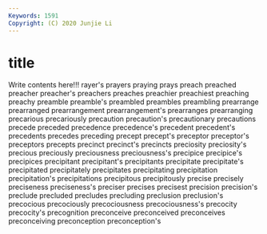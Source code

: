 ```yaml
---
Keywords: 1591
Copyright: (C) 2020 Junjie Li
---
```


# title

Write contents here!!!
rayer's
prayers 
praying 
prays 
preach 
preached 
preacher 
preacher's 
preachers 
preaches 
preachier
preachiest 
preaching 
preachy 
preamble 
preamble's 
preambled 
preambles 
preambling 
prearrange 
prearranged
prearrangement 
prearrangement's 
prearranges 
prearranging 
precarious 
precariously 
precaution 
precaution's 
precautionary 
precautions
precede 
preceded 
precedence 
precedence's 
precedent 
precedent's 
precedents 
precedes 
preceding 
precept
precept's 
preceptor 
preceptor's 
preceptors 
precepts 
precinct 
precinct's 
precincts 
preciosity 
preciosity's
precious 
preciously 
preciousness 
preciousness's 
precipice 
precipice's 
precipices 
precipitant 
precipitant's 
precipitants
precipitate 
precipitate's 
precipitated 
precipitately 
precipitates 
precipitating 
precipitation 
precipitation's 
precipitations 
precipitous
precipitously 
precise 
precisely 
preciseness 
preciseness's 
preciser 
precises 
precisest 
precision 
precision's
preclude 
precluded 
precludes 
precluding 
preclusion 
preclusion's 
precocious 
precociously 
precociousness 
precociousness's
precocity 
precocity's 
precognition 
preconceive 
preconceived 
preconceives 
preconceiving 
preconception 
preconception's 
